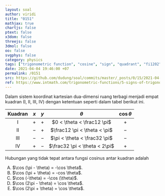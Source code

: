 ```yaml
---
layout: soal
author: viridi
title: "0151"
mathjax: true
chartjs: false
ptext: false
x3dom: false
threejs: false
3dmol: false
oo: false
svgphys: false
category: physics
tags: ["trigonometric function", "cosine", "sign", "quadrant", "fi1202", "2020-1"]
date: 2021-04-04 19:46:00 +07
permalink: /0151
src: https://github.com/dudung/soal/commits/master/_posts/0/15/2021-04-04-cosine-sign-quadrant.md
ref: https://www.intmath.com/trigonometric-functions/5-signs-of-trigonometric-functions.php
---
```

Dalam sistem koordinat kartesian dua-dimensi ruang terbagi menjadi empat kuadran (I, II, III, IV) dengan ketentuan seperti dalam tabel berikut ini.

**Kuadran** | $x$ | $y$ | $\theta$ | $\cos\theta$
:-: | --- | --- | :-: | :-: |
I   | $+$ | $+$ | $0 < \theta < \frac12 \pi$ | $+$
II  | $-$ | $+$ | $\frac12 \pi < \theta < \pi$ | $-$
III | $-$ | $-$ | $\pi < \theta < \frac32 \pi$ | $-$
IV  | $+$ | $-$ | $\frac32 \pi < \theta < 2\pi$ | $+$

Hubungan yang tidak tepat antara fungsi cosinus antar kuadran adalah
<ol type="A">
<li>$\cos (\pi - \theta) = -\cos \theta$.
<li>$\cos (\pi + \theta) = -cos \theta$.
<li>$\cos (-\theta) = -\cos (\theta)$.
<li>$\cos (2\pi - \theta) = \cos \theta$.
<li>$\cos (2\pi + \theta) = \cos \theta$.
